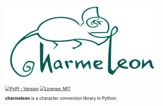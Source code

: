 ![logo.png](asset/logo.png)

[![PyPI - Version](https://img.shields.io/pypi/v/charmeleon)](https://pypi.org/project/charmeleon/)
[![License: MIT](https://img.shields.io/badge/License-MIT-yellow.svg)](https://opensource.org/licenses/MIT)

**charmeleon** is a character conversion library in Python.
